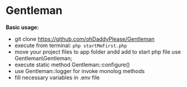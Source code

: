# Gentleman

**Basic usage:**  
* git clone https://github.com/ohDaddyPlease/Gentleman
* execute from terminal: `php startMeFirst.php`
* move your project files to app folder andd add to start php file use Gentleman\Gentleman;
* execute static method Gentleman::configure()
* use Gentleman::logger for invoke monolog methods
* fill necessary variables in .env file
